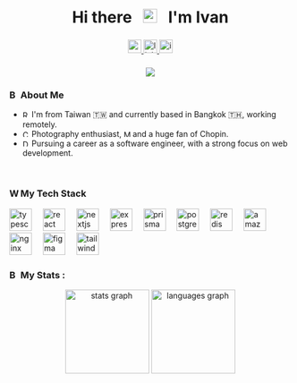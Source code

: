 ###

<!-- Title -->
<div align="center">
    <h1 >
        Hi there
        &nbsp;
        <img src="https://raw.githubusercontent.com/Tarikul-Islam-Anik/Animated-Fluent-Emojis/master/Emojis/Hand%20gestures/Hand%20with%20Fingers%20Splayed%20Light%20Skin%20Tone.png" alt="Hand with Fingers Splayed Light Skin Tone" width="25" height="25" />
        &nbsp;
        I'm Ivan
    </h1>
</div>

###

<!-- Contact -->
<div align="center">
    <a href="mailto:ivancreate1997@gmail.com">
        <img src="https://img.shields.io/static/v1?message=Gmail&logo=gmail&label=&color=D14836&logoColor=white&labelColor=&style=for-the-badge" height="24" alt="gmail logo"  />
    </a>
    <a href="https://www.linkedin.com/in/yiming-liao/" target="_blank">
        <img src="https://img.shields.io/static/v1?message=LinkedIn&logo=linkedin&label=&color=0077B5&logoColor=white&labelColor=&style=for-the-badge" height="24" alt="linkedin logo"  />
    </a>
    <a href="https://www.instagram.com/1van______/" target="_blank">
        <img src="https://img.shields.io/static/v1?message=Instagram&logo=instagram&label=&color=E4405F&logoColor=white&labelColor=&style=for-the-badge" height="24" alt="instagram logo"  />
    </a>
</div>

###

<!-- Visitors -->
<div align="center">
  <img src="https://visitor-badge.laobi.icu/badge?page_id=yiming-liao.yiming-liao&left_color=black&right_color=black"  />
</div>

<!-- About me -->
<div>
    <h3>
        <img src="https://raw.githubusercontent.com/Tarikul-Islam-Anik/Animated-Fluent-Emojis/master/Emojis/Food/Bubble%20Tea.png" alt="Bubble Tea" width="16" height="16" />
        About Me
    </h3>
    <ul>
        <li>
            <img src="https://raw.githubusercontent.com/Tarikul-Islam-Anik/Animated-Fluent-Emojis/master/Emojis/Smilies/Red%20Heart.png" alt="Red Heart" width="12" height="12" />
            I'm from Taiwan 🇹🇼 and currently based in Bangkok 🇹🇭, working remotely.
        </li>
        <li>
            <img src="https://raw.githubusercontent.com/Tarikul-Islam-Anik/Animated-Fluent-Emojis/master/Emojis/Objects/Camera%20with%20Flash.png" alt="Camera with Flash" width="12" height="12" />
            Photography enthusiast,
            <img src="https://raw.githubusercontent.com/Tarikul-Islam-Anik/Animated-Fluent-Emojis/master/Emojis/Objects/Musical%20Keyboard.png" alt="Musical Keyboard" width="12" height="12" />
            and a huge fan of Chopin.
         </li>
        <li>
            <img src="https://raw.githubusercontent.com/Tarikul-Islam-Anik/Animated-Fluent-Emojis/master/Emojis/Objects/Desktop%20Computer.png" alt="Desktop Computer" width="12" height="12" />
            Pursuing a career as a software engineer, with a strong focus on web development.
         </li>
    </ul>

</div>

<br/>

<!-- My tech stack -->
<div>
    <h3 align="left">
        <img src="https://raw.githubusercontent.com/Tarikul-Islam-Anik/Animated-Fluent-Emojis/master/Emojis/Objects/Wrench.png" alt="Wrench" width="16" height="16" />
        My Tech Stack
    </h3>
    <div align="left">
        <img src="https://skillicons.dev/icons?i=ts" height="40" alt="typescript logo"  />
        <img width="12" />
        <img src="https://skillicons.dev/icons?i=react" height="40" alt="react logo"  />
        <img width="12" />
        <img src="https://skillicons.dev/icons?i=nextjs" height="40" alt="nextjs logo"  />
        <img width="12" />
        <img src="https://skillicons.dev/icons?i=express" height="40" alt="express logo"  />
        <img width="12" />
        <img src="https://skillicons.dev/icons?i=prisma" height="40" alt="prisma logo"  />
        <img width="12" />
        <img src="https://skillicons.dev/icons?i=postgres" height="40" alt="postgresql logo"  />
        <img width="12" />
        <img src="https://skillicons.dev/icons?i=redis" height="40" alt="redis logo"  />
        <img width="12" />
        <img src="https://skillicons.dev/icons?i=aws" height="40" alt="amazonwebservices logo"  />
        <img width="12" />
        <img src="https://skillicons.dev/icons?i=nginx" height="40" alt="nginx logo"  />
        <img width="12" />
        <img src="https://skillicons.dev/icons?i=figma" height="40" alt="figma logo"  />
        <img width="12" />
        <img src="https://skillicons.dev/icons?i=tailwind" height="40" alt="tailwindcss logo"  />
    </div>
</div>

<!-- My tech stack -->
<div>
    <h3 align="left">
        <img src="https://raw.githubusercontent.com/Tarikul-Islam-Anik/Animated-Fluent-Emojis/master/Emojis/Objects/Bar%20Chart.png" alt="Bar Chart" width="16" height="16" />
        My Stats :
    </h3>
    <div align="center">
        <img src="https://github-readme-stats.vercel.app/api?username=yiming-liao&hide_title=false&hide_rank=false&show_icons=true&include_all_commits=true&count_private=true&disable_animations=false&theme=onedark&locale=en&hide_border=false&order=1" height="150" alt="stats graph"  />
        <img src="https://github-readme-stats.vercel.app/api/top-langs?username=yiming-liao&locale=en&hide_title=false&layout=compact&card_width=320&langs_count=5&theme=dracula&hide_border=false&order=2" height="150" alt="languages graph"  />
    </div>
</div>
